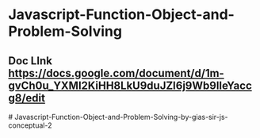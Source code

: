 # Javascript-Function-Object-and-Problem-Solving

## Doc LInk https://docs.google.com/document/d/1m-gvCh0u_YXMI2KiHH8LkU9duJZI6j9Wb9lIeYaccg8/edit
#   J a v a s c r i p t - F u n c t i o n - O b j e c t - a n d - P r o b l e m - S o l v i n g - b y - g i a s - s i r - j s - c o n c e p t u a l - 2  
 